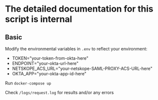 # The detailed documentation for this script is internal 

## Basic

Modify the environmental variables in `.env` to reflect your environment:

- TOKEN="your-token-from-okta-here"
- ENDPOINT="your-okta-url-here"
- NETSKOPE_ACS_URL="your-netskope-SAML-PROXY-ACS-URL-here"
- OKTA_APP="your-okta-app-id-here"

Run `docker-compose up`

Check `/logs/request.log` for results and/or any errors